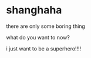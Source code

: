 # shanghaha
there are only some boring thing

what do you want to now?

i just want to be a superhero!!!!
